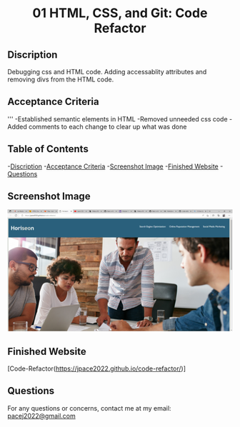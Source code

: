 <h1 align="center"> 01 HTML, CSS, and Git: Code Refactor </h1>

## Discription

Debugging css and HTML code. Adding accessablity attributes and removing divs from the HTML code.

## Acceptance Criteria
'''
-Established semantic elements in HTML
-Removed unneeded css code
-Added comments to each change to clear up what was done

## Table of Contents
-[Discription](#discription)
-[Acceptance Criteria](#acceptance-criteria)
-[Screenshot Image](#screenshot-image)
-[Finished Website](#finished-website)
-[Questions](#questions)

## Screenshot Image
![debuggedimage](https://github.com/jpace2022/code-refactor/blob/main/code-refactor%20screengrab.png)

## Finished Website
[Code-Refactor(https://jpace2022.github.io/code-refactor/)]

## Questions
For any questions or concerns, contact me at my email: pacej2022@gmail.com